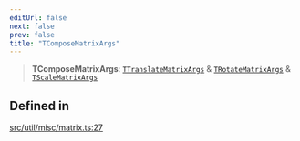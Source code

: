 ```yaml
---
editUrl: false
next: false
prev: false
title: "TComposeMatrixArgs"
---
```


> **TComposeMatrixArgs**: [`TTranslateMatrixArgs`](/api/namespaces/util/type-aliases/ttranslatematrixargs/) & [`TRotateMatrixArgs`](/api/namespaces/util/type-aliases/trotatematrixargs/) & [`TScaleMatrixArgs`](/api/namespaces/util/type-aliases/tscalematrixargs/)

## Defined in

[src/util/misc/matrix.ts:27](https://github.com/fabricjs/fabric.js/blob/a0b4adf41e0a1fd81824114cedd4c32bfb8cac25/src/util/misc/matrix.ts#L27)
